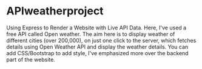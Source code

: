 # APIweatherproject
Using Express to Render a Website with Live API Data. Here, I've used a free API called Open weather. The aim here is to display weather of different cities (over 200,000), on just one click to the server, which fetches details using Open Weather API and display the weather details. You can add CSS/Bootstrap to add style, I've emphasized more over the backend part of the website.
